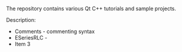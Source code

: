 The repository contains various Qt C++ tutorials and sample projects.

Description:
    
* Comments - commenting syntax
* ESeriesRLC - 
* Item 3
 
